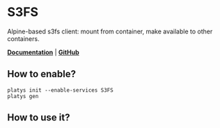 # S3FS

Alpine-based s3fs client: mount from container, make available to other containers.

 **[Documentation](https://github.com/efrecon/docker-s3fs-client)** | **[GitHub](https://github.com/efrecon/docker-s3fs-client)**

## How to enable?

```
platys init --enable-services S3FS
platys gen
```

## How to use it?

